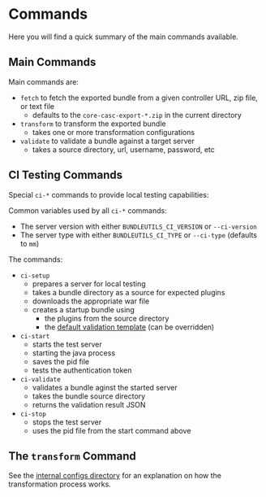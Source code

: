 # Commands

Here you will find a quick summary of the main commands available.

## Main Commands

Main commands are:

- `fetch` to fetch the exported bundle from a given controller URL, zip file, or text file
  - defaults to the `core-casc-export-*.zip` in the current directory
- `transform` to transform the exported bundle
  - takes one or more transformation configurations
- `validate` to validate a bundle against a target server
  - takes a source directory, url, username, password, etc

## CI Testing Commands

Special `ci-*` commands to provide local testing capabilities:

Common variables used by all `ci-*` commands:

- The server version with either `BUNDLEUTILS_CI_VERSION` or `--ci-version`
- The server type with either `BUNDLEUTILS_CI_TYPE` or `--ci-type` (defaults to `mm`)

The commands:

- `ci-setup`
  - prepares a server for local testing
  - takes a bundle directory as a source for expected plugins
  - downloads the appropriate war file
  - creates a startup bundle using
    - the plugins from the source directory
    - the [default validation template](../bundleutilspkg/src/bundleutilspkg/data/configs/validation-template/) (can be overridden)
- `ci-start`
  - starts the test server
  - starting the java process
  - saves the pid file
  - tests the authentication token
- `ci-validate`
  - validates a bundle aginst the started server
  - takes the bundle source directory
  - returns the validation result JSON
- `ci-stop`
  - stops the test server
  - uses the pid file from the start command above

## The `transform` Command

See the [internal configs directory](../bundleutilspkg/src/bundleutilspkg/data/configs) for an explanation on how the transformation process works.
